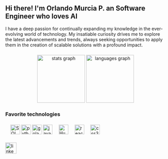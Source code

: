 <h2 align="left">Hi there! I'm Orlando Murcia P. an Software Engineer who loves AI</h2>

<p> I have a deep passion for continually expanding my knowledge in the ever-evolving world of technology. My insatiable curiosity drives me to explore the latest advancements and trends, always seeking opportunities to apply them in the creation of scalable solutions with a profound impact.  </p>

###

<div align="center">
  <img src="https://github-readme-stats.vercel.app/api?username=orlandomurciaAI&hide_title=false&hide_rank=false&show_icons=true&include_all_commits=true&count_private=true&disable_animations=false&theme=dracula&locale=en&hide_border=false" height="150" alt="stats graph"  />
  <img src="https://github-readme-stats.vercel.app/api/top-langs?username=maurodesouza&locale=en&hide_title=false&layout=compact&card_width=320&langs_count=5&theme=dracula&hide_border=false" height="150" alt="languages graph"  />
</div>

###


<h3> Favorite technologies </h3>

###

<div align="left">
  <a>
  <img width="12" />
  <img src="https://www.svgrepo.com/show/331760/sql-database-generic.svg" height="30" alt="SQL logo"  />
  <img src="https://cdn.jsdelivr.net/gh/devicons/devicon/icons/python/python-original.svg" height="30" alt="python logo"  />
  <img src="https://go.dev/blog/go-brand/Go-Logo/SVG/Go-Logo_Aqua.svg" height="30" alt="golang logo"/>
  <img src="https://cdn.jsdelivr.net/gh/devicons/devicon/icons/javascript/javascript-original.svg" height="30" alt="javascript logo"  />
  <img width="12" />
  <img src="https://huggingface.co/datasets/huggingface/brand-assets/resolve/main/hf-logo.svg" height="30" alt ="Hugging Face logo"/>
  <img width="12"/>
  <img src="https://cdn.jsdelivr.net/gh/devicons/devicon/icons/react/react-original.svg" height="30" alt="react logo"  />
  <img width="12" />
  <img src="https://cdn.jsdelivr.net/gh/devicons/devicon/icons/css3/css3-original.svg" height="30" alt="css3 logo"  /> 
  </a>
</div>

###

<div align="left">
<a href="https://www.linkedin.com/in/orlando-murcia-perdomo-458a291a2/">
  <img src="https://img.shields.io/static/v1?message=LinkedIn&logo=linkedin&label=&color=0077B5&logoColor=white&labelColor=&style=for-the-badge" height="35" alt="linkedin logo" />
</a>
</div>

###

<br clear="both">

###
